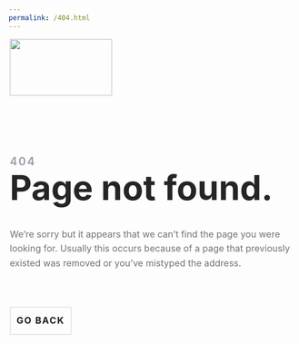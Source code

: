 ```yaml
---
permalink: /404.html
---
```


<!DOCTYPE html>
<html>
<head>
  <meta charset="UTF-8">
  <meta name="viewport" content="width=device-width,initial-scale=1">
  <title>404 | Page not found.</title>

  <style type="text/css">
    body {
      padding: 30px 20px;
      font-family: -apple-system, BlinkMacSystemFont,
        "Segoe UI", "Roboto", "Oxygen", "Ubuntu", "Cantarell",
        "Fira Sans", "Droid Sans", "Helvetica Neue", sans-serif;
      color: #727272;
      line-height: 1.6;
    }

    .container {
      max-width: 500px;
      margin: 0 auto;
    }

    h1 {
      margin: 0 0 40px;
      font-size: 60px;
      line-height: 1;
      color: #252427;
      font-weight: 700;
    }

    h2 {
      margin: 100px 0 0;
      font-size: 20px;
      font-weight: 600;
      letter-spacing: 0.1em;
      color: #A299AC;
      text-transform: uppercase;
    }

    p {
      font-size: 16px;
      margin: 1em 0;
    }

    .go-back a {
      display: inline-block;
      margin-top: 3em;
      padding: 10px;
      color: #1B1A1A;
      font-weight: 700;
      border: solid 2px #e7e7e7;
      text-decoration: none;
      font-size: 16px;
      text-transform: uppercase;
      letter-spacing: 0.1em;
    }

    .go-back a:hover {
      border-color: #1B1A1A;
    }

    @media screen and (min-width: 768px) {
      body {
        padding: 50px;
      }
    }

    @media screen and (max-width: 480px) {
      h1 {
        font-size: 48px;
      }
    }
  </style>
</head>
<body>

<div class="container">
  <a href="https://placeholder.com" class="brand"><img src="http://via.placeholder.com/360x200?text=Your+Logo" width="180" height="100"></a>

  <h2>404</h2>
  <h1>Page not found.</h1>

  <p>We’re sorry but it appears that we can’t find the page you were looking for. Usually this occurs because of a page that previously existed was removed or you’ve mistyped the address.</p>

  <span class="go-back"><a href="/">Go back</a></span>
</div>

</body>
</html>
